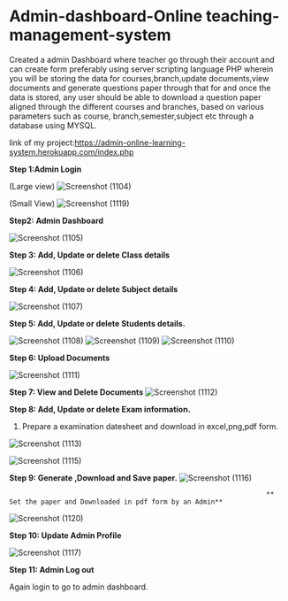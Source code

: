 # Admin-dashboard-Online teaching-management-system
Created a admin Dashboard where teacher go through their account and can create form preferably using server scripting language PHP wherein you will be storing the data for courses,branch,update documents,view documents and generate questions paper through that for and once the data is stored, any user should be able to download a question paper aligned through the different courses and branches, based on various parameters such as course, branch,semester,subject etc through a database using MYSQL.
   
   link of my project:https://admin-online-learning-system.herokuapp.com/index.php
                     
**Step 1:Admin Login**

(Large view)
![Screenshot (1104)](https://user-images.githubusercontent.com/65597267/114757723-d2e8ae00-9d79-11eb-8c7d-9a000f3a8b19.png)

(Small View)
![Screenshot (1119)](https://user-images.githubusercontent.com/65597267/114757810-eeec4f80-9d79-11eb-9cdc-c562088e7b12.png)

**Step2: Admin Dashboard**

![Screenshot (1105)](https://user-images.githubusercontent.com/65597267/114757903-04fa1000-9d7a-11eb-8d4a-04810a9a95aa.png)

**Step 3: Add, Update or delete Class details**

![Screenshot (1106)](https://user-images.githubusercontent.com/65597267/114758012-20651b00-9d7a-11eb-941d-f863fd4cae98.png)

**Step 4: Add, Update or delete Subject details**

![Screenshot (1107)](https://user-images.githubusercontent.com/65597267/114758159-47bbe800-9d7a-11eb-8baa-b8d211b50ed6.png)

**Step 5: Add, Update or delete Students details.**

![Screenshot (1108)](https://user-images.githubusercontent.com/65597267/114758205-54404080-9d7a-11eb-8f67-4aa066183bc6.png)
![Screenshot (1109)](https://user-images.githubusercontent.com/65597267/114758215-586c5e00-9d7a-11eb-9bea-bfa9b07b6433.png)
![Screenshot (1110)](https://user-images.githubusercontent.com/65597267/114758228-5b674e80-9d7a-11eb-82bd-c197b05a2a1d.png)

**Step 6: Upload Documents**

![Screenshot (1111)](https://user-images.githubusercontent.com/65597267/114758345-7cc83a80-9d7a-11eb-8a3a-9fb7617731d0.png)

**Step 7: View and Delete Documents**
![Screenshot (1112)](https://user-images.githubusercontent.com/65597267/114758359-805bc180-9d7a-11eb-8230-1cf4f1fabcde.png)

**Step 8: Add, Update or delete Exam information.**

1) Prepare a examination datesheet and download in excel,png,pdf form.

![Screenshot (1113)](https://user-images.githubusercontent.com/65597267/114758788-ff50fa00-9d7a-11eb-8b80-f303f59df66f.png)

![Screenshot (1115)](https://user-images.githubusercontent.com/65597267/114758831-0972f880-9d7b-11eb-87f9-5d1e37fafad8.png)

**Step 9: Generate ,Download and Save paper.**
![Screenshot (1116)](https://user-images.githubusercontent.com/65597267/114758922-260f3080-9d7b-11eb-9a86-7317e9393dfb.png)

                                                                     ** Set the paper and Downloaded in pdf form by an Admin**
![Screenshot (1120)](https://user-images.githubusercontent.com/65597267/114759476-d5e49e00-9d7b-11eb-82b6-f10baee37557.png)

**Step 10: Update Admin Profile**

![Screenshot (1117)](https://user-images.githubusercontent.com/65597267/114759080-5a82ec80-9d7b-11eb-8df2-4c0e61772fd1.png)


**Step 11: Admin Log out**

Again login to go to admin dashboard.
